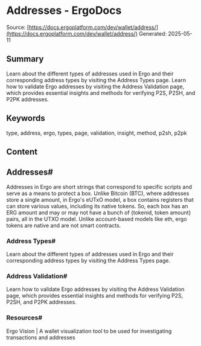 # Addresses - ErgoDocs
Source: [https://docs.ergoplatform.com/dev/wallet/address/](https://docs.ergoplatform.com/dev/wallet/address/)
Generated: 2025-05-11

## Summary
Learn about the different types of addresses used in Ergo and their corresponding address types by visiting the Address Types page. Learn how to validate Ergo addresses by visiting the Address Validation page, which provides essential insights and methods for verifying P2S, P2SH, and P2PK addresses.

## Keywords
type, address, ergo, types, page, validation, insight, method, p2sh, p2pk

## Content
## Addresses#
Addresses in Ergo are short strings that correspond to specific scripts and serve as a means to protect a box.
Unlike Bitcoin (BTC), where addresses store a single amount, in Ergo's eUTxO model, a box contains registers that can store various values, including its native tokens.
So, each box has an ERG amount and may or may not have a bunch of {tokenid, token amount} pairs, all in the UTXO model.
Unlike account-based models like eth, ergo tokens are native and are not smart contracts.

### Address Types#
Learn about the different types of addresses used in Ergo and their corresponding address types by visiting the Address Types page.

### Address Validation#
Learn how to validate Ergo addresses by visiting the Address Validation page, which provides essential insights and methods for verifying P2S, P2SH, and P2PK addresses.

### Resources#
Ergo Vision | A wallet visualization tool to be used for investigating transactions and addresses
